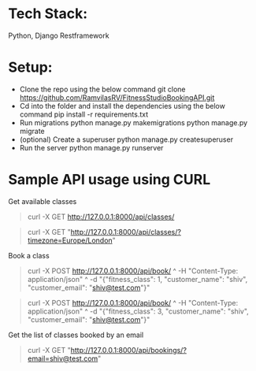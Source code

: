 # Tech Stack:
Python, Django Restframework

# Setup:
- Clone the repo using the below command
     git clone https://github.com/RamvilasRV/FitnessStudioBookingAPI.git
- Cd into the folder and install the dependencies using the below command
     pip install -r requirements.txt
- Run migrations
     python manage.py makemigrations
     python manage.py migrate
- (optional) Create a superuser
     python manage.py createsuperuser
- Run the server
     python manage.py runserver



# Sample API usage using CURL

Get available classes
> curl -X GET http://127.0.0.1:8000/api/classes/

> curl -X GET "http://127.0.0.1:8000/api/classes/?timezone=Europe/London"

Book a class
> curl -X POST http://127.0.0.1:8000/api/book/ ^
  -H "Content-Type: application/json" ^
  -d "{\"fitness_class\": 1, \"customer_name\": \"shiv\", \"customer_email\": \"shiv@test.com\"}"

> curl -X POST http://127.0.0.1:8000/api/book/ ^
  -H "Content-Type: application/json" ^
  -d "{\"fitness_class\": 3, \"customer_name\": \"shiv\", \"customer_email\": \"shiv@test.com\"}"


Get the list of classes booked by an email
> curl -X GET "http://127.0.0.1:8000/api/bookings/?email=shiv@test.com"

